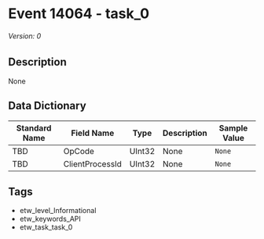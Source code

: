 # Event 14064 - task_0
###### Version: 0

## Description
None

## Data Dictionary
|Standard Name|Field Name|Type|Description|Sample Value|
|---|---|---|---|---|
|TBD|OpCode|UInt32|None|`None`|
|TBD|ClientProcessId|UInt32|None|`None`|

## Tags
* etw_level_Informational
* etw_keywords_API
* etw_task_task_0